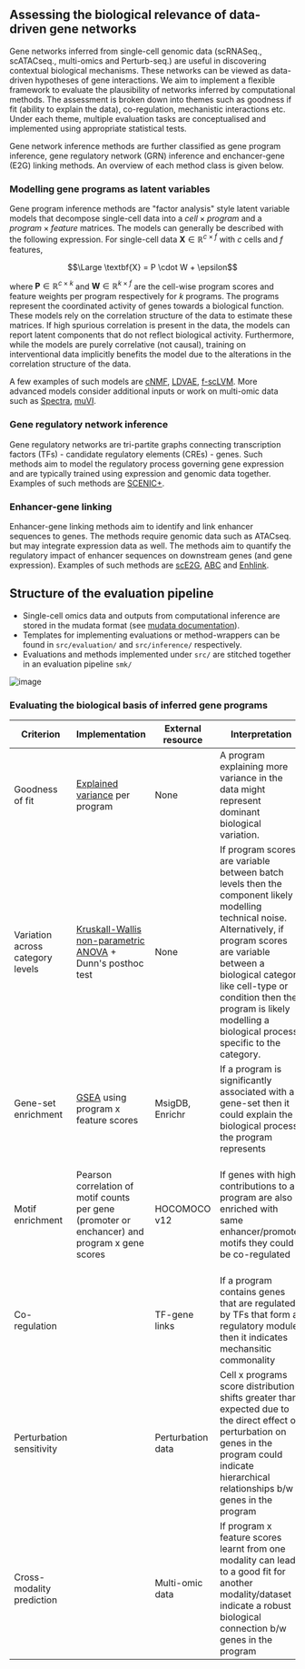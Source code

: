 ## Assessing the biological relevance of data-driven gene networks

Gene networks inferred from single-cell genomic data (scRNASeq., scATACseq., multi-omics and Perturb-seq.) are useful in discovering contextual biological mechanisms. These networks can be viewed as data-driven hypotheses of gene interactions. We aim to implement a flexible framework to evaluate the plausibility of networks inferred by computational methods. The assessment is broken down into themes such as goodness if fit (ability to explain the data), co-regulation, mechanistic interactions etc. Under each theme, multiple evaluation tasks are conceptualised and implemented using appropriate statistical tests.

Gene network inference methods are further classified as gene program inference, gene regulatory network (GRN) inference and enchancer-gene (E2G) linking methods. An overview of each method class is given below.

### Modelling gene programs as latent variables
Gene program inference methods are "factor analysis" style latent variable models that decompose single-cell data into a $cell \times program$ and a $program \times feature$ matrices. The models can generally be described with the following expression. For single-cell data $\textbf{X} \in \mathbb{R}^{c \times f}$ with $c$ cells and $f$ features,

$$\Large \textbf{X} = P \cdot W + \epsilon$$

where $\textbf{P} \in \mathbb{R}^{c \times k}$ and $\textbf{W} \in \mathbb{R}^{k \times f}$ are the cell-wise program scores and feature weights per program respectively for $k$ programs. The programs represent the coordinated activity of genes towards a biological function. These models rely on the correlation structure of the data to estimate these matrices. If high spurious correlation is present in the data, the models can report latent components that do not reflect biological activity. Furthermore, while the models are purely correlative (not causal), training on interventional data implicitly benefits the model due to the alterations in the correlation structure of the data.

A few examples of such models are [cNMF](https://github.com/dylkot/cNMF), [LDVAE](https://docs.scvi-tools.org/en/stable/user_guide/models/linearscvi.html), [f-scLVM](https://github.com/scfurl/f-scLVM). More advanced models consider additional inputs or work on multi-omic data such as [Spectra](https://github.com/dpeerlab/spectra/), [muVI](https://github.com/MLO-lab/MuVI). 

### Gene regulatory network inference

Gene regulatory networks are tri-partite graphs connecting transcription factors (TFs) - candidate regulatory elements (CREs) - genes. Such methods aim to model the regulatory process governing gene expression and are typically trained using expression and genomic data together. Examples of such methods are [SCENIC+](https://doi.org/10.1038/s41592-023-01938-4).

### Enhancer-gene linking

Enhancer-gene linking methods aim to identify and link enhancer sequences to genes. The methods require genomic data such as ATACseq. but may integrate expression data as well. The methods aim to quantify the regulatory impact of enhancer sequences on downstream genes (and gene expression). Examples of such methods are [scE2G](https://github.com/EngreitzLab/sc-E2G), [ABC](https://www.nature.com/articles/s41588-019-0538-0) and [Enhlink](https://www.biorxiv.org/content/10.1101/2023.05.11.540453v1).

## Structure of the evaluation pipeline
* Single-cell omics data and outputs from computational inference are stored in the mudata format (see [mudata documentation](https://mudata.readthedocs.io/en/latest/)).
* Templates for implementing evaluations or method-wrappers can be found in ```src/evaluation/``` and ```src/inference/``` respectively.
* Evaluations and methods implemented under ```src/``` are stitched together in an evaluation pipeline ```smk/```
  
![image](https://github.com/EngreitzLab/gene_program_evaluation/assets/25486108/eb14e159-de07-47bd-87d4-12d5b94102fa)

### Evaluating the biological basis of inferred gene programs

| Criterion    | Implementation | External resource | Interpretation | Caveats |
| -------- | ------- | -------- | ------- | ------- |
| Goodness of fit  | [Explained variance](https://scikit-learn.org/stable/modules/generated/sklearn.metrics.explained_variance_score.html) per program    | None | A program explaining more variance in the data might represent dominant biological variation. | Technical variation might be the highest source of variance (e.g. batch effects). |
| Variation across category levels | [Kruskall-Wallis non-parametric ANOVA](https://en.wikipedia.org/wiki/Kruskal%E2%80%93Wallis_one-way_analysis_of_variance) + Dunn's posthoc test | None | If program scores are variable between batch levels then the component likely is modelling technical noise. Alternatively, if program scores are variable between a biological category like cell-type or condition then the program is likely modelling a biological process specific to the category. | If batches are confounded with biological conditions, then the relative contribution of technical and biological variation cannot be decomposed. |
| Gene-set enrichment | [GSEA](https://gseapy.readthedocs.io/en/latest/introduction.html) using program x feature scores | MsigDB, Enrichr | If a program is significantly associated with a gene-set then it could explain the biological process the program represents | |
| Motif enrichment | Pearson correlation of motif counts per gene (promoter or enchancer) and program x gene scores | HOCOMOCO v12 | If genes with high contributions to a program are also enriched with same enhancer/promoter motifs they could be co-regulated | A biological pathway could involve genes with different regulation but still contribute to a common function | 
| Co-regulation |  | TF-gene links | If a program contains genes that are regulated by TFs that form a regulatory module then it indicates mechansitic commonality  |  | 
| Perturbation sensitivity |  | Perturbation data | Cell x programs score distribution shifts greater than expected due to the direct effect of perturbation on genes in the program could indicate hierarchical relationships b/w genes in the program | Expression of genes upstream of the perturbed gene are unlikely to be affected | 
| Cross-modality prediction |  | Multi-omic data | If program x feature scores learnt from one modality can lead to a good fit for another modality/dataset indicate a robust biological connection b/w genes in the program | Technical variation b/w datasets and mapping features b/w modalities are practical challenges | 
